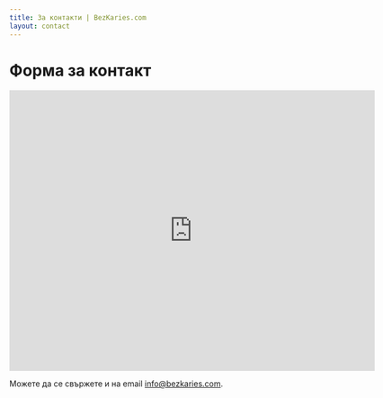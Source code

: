 ```yaml
---
title: За контакти | BezKaries.com
layout: contact
---
```


# Форма за контакт

<iframe src="https://docs.google.com/forms/d/1ajCa9K6Zk0xYSY53SgnJ5PThfViB1Eq2ig5WL4PUJlM/viewform?embedded=true" width="650" height="500" frameborder="0" marginheight="0" marginwidth="0" ALLOWTRANSPARENCY="true">Loading...</iframe>

Можете да се свържете и на email <a href="mailto:info@bezkaries.com">info@bezkaries.com</a>.
